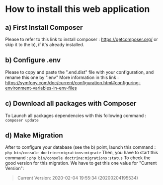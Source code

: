 # How to install this web application 
## a) First Install Composer 
Please to refer to this link to install composer : https://getcomposer.org/
or skip it to the b), if it's already installed.

## b) Configure .env
Please to copy and paste the ".end.dist" file with your configuration, and rename this one by ".env"
More information in this link : https://symfony.com/doc/current/configuration.html#configuring-environment-variables-in-env-files

## c) Download all packages with Composer
To Launch all packages dependencies with this following command : 
`composer update`

## d) Make Migration
After to configure your database (see the b) point, launch this command :
`php bin/console doctrine:migrations:migrate`
Then, you have to start this command :
`php bin/console doctrine:migrations:status`
To check the good version for this migration. We have to get this one value for "Current Version":
> Current Version: 2020-02-04 19:55:34 (20200204195534)
